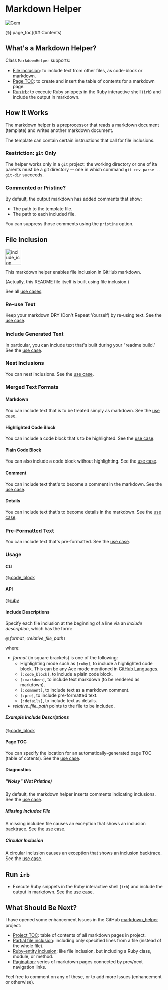 # Markdown Helper

[![Gem](https://img.shields.io/gem/v/markdown_helper.svg?style=flat)](http://rubygems.org/gems/markdown_helper "View this project in Rubygems")

@[:page_toc](## Contents)

## What's a Markdown Helper?

Class <code>MarkdownHelper</code> supports:

* [File inclusion](#file-inclusion): to include text from other files, as code-block or markdown.
* [Page TOC](#page-toc): to create and insert the table of contents for a markdown page.
* [Run irb](#run-irb): to execute Ruby snippets in the Ruby interactive shell (```irb```) and include the output in markdown.

## How It Works

The markdown helper is a preprocessor that reads a markdown document (template) and writes another markdown document.

The template can contain certain instructions that call for file inclusions.

### Restriction: ```git``` Only

The helper works only in a ```git``` project:  the working directory or one of ita parents must be a git directory -- one in which command ```git rev-parse --git-dir``` succeeds.

### Commented or Pristine?

By default, the output markdown has added comments that show:

* The path to the template file.
* The path to each included file.

You can suppress those comments using the <code>pristine</code> option.

## File Inclusion

<img src="images/include.png" alt="include_icon" width="50">

This markdown helper enables file inclusion in GitHub markdown.

(Actually, this README file itself is built using file inclusion.)

See all [use cases](markdown/use_cases/use_cases.md#use-cases).

### Re-use Text

Keep your markdown DRY (Don't Repeat Yourself) by re-using text.  See the [use case](markdown/use_cases/include_files/reuse_text/use_case.md#reuse-text).

### Include Generated Text

In particular, you can include text that's built during your "readme build."  See the [use case](markdown/use_cases/include_files/include_generated_text/use_case.md#include-generated-text).

### Nest Inclusions

You can nest inclusions.  See the [use case](markdown/use_cases/include_files/nest_inclusions/use_case.md#nest-inclusions).

### Merged Text Formats

#### Markdown

You can include text that is to be treated simply as markdown.  See the [use case](markdown/use_cases/include_files/include_markdown/use_case.md#include-markdown).

#### Highlighted Code Block

You can include a code block that's to be highlighted.  See the [use case](markdown/use_cases/include_files/include_highlighted_code/use_case.md#include-highlighted-code).

#### Plain Code Block

You can also include a code block without highlighting.  See the [use case](markdown/use_cases/include_files/include_code_block/use_case.md#include-code-block).

#### Comment

You can include text that's to become a comment in the markdown.  See the [use case](markdown/use_cases/include_files/include_text_as_comment/use_case.md#include-text-as-comment).

#### Details

You can include text that's to become details in the markdown.  See the [use case](markdown/use_cases/include_files/include_text_as_details/use_case.md#include-text-as-details).

### Pre-Formatted Text

You can include text that's pre-formatted.  See the [use case](markdown/use_cases/include_files/include_text_as_pre/use_case.md#include-text-as-pre).

### Usage

#### CLI

@[:code_block](../../bin/usage/include.txt)

#### API

@[ruby](include_usage.rb)

#### Include Descriptions

Specify each file inclusion at the beginning of a line via an *include description*, which has the form:

<code>@[</code>*format*<code>]\(</code>*relative_file_path*<code>)</code>

where:

* *format* (in square brackets) is one of the following:
  * Highlighting mode such as <code>[ruby]</code>, to include a highlighted code block.  This can be any Ace mode mentioned in [GitHub Languages](https://github.com/github/linguist/blob/master/lib/linguist/languages.yml).
  * <code>[:code_block]</code>, to include a plain code block.
  * <code>[:markdown]</code>, to include text markdown (to be rendered as markdown).
  * <code>[:comment]</code>, to include text as a markdown comment.
  * <code>[:pre]</code>, to include pre-formatted text.
  * <code>[:details]</code>, to include text as details.
* *relative_file_path* points to the file to be included.

##### Example Include Descriptions

@[:code_block](include.md)

#### Page TOC

You can specify the location for an automatically-generated page TOC (table of cotents).  See the [use case](markdown/use_cases/include_files/include_page_toc/use_case.md#include-page-toc).

#### Diagnostics

##### "Noisy" (Not Pristine)

By default, the markdown helper inserts comments indicating inclusions.  See the [use case](markdown/use_cases/include_files/include_with_added_comments/use_case.md#include-with-added-comments).

##### Missing Includee File

A missing includee file causes an exception that shows an inclusion backtrace.  See the [use case](markdown/use_cases/include_files/diagnose_missing_includee/use_case.md#diagnose-missing-includee).

##### Circular Inclusion

A circular inclusion causes an exception that shows an inclusion backtrace.  See the [use case](markdown/use_cases/include_files/diagnose_circular_includes/use_case.md#diagnose-circular-includes).

## Run ```irb```

* Execute Ruby snippets in the Ruby interactive shell (```irb```) and include the output in markdown.  See the [use case](markdown/use_cases/run_irb/run_irb/use_case.md).

## What Should Be Next?

I have opened some enhancement Issues in the GitHub [markdown_helper](https://github.com/BurdetteLamar/markdown_helper) project:

* [Project TOC](https://github.com/BurdetteLamar/markdown_helper/issues/37):  table of contents of all markdown pages in project.
* [Partial file inclusion](https://github.com/BurdetteLamar/markdown_helper/issues/38):  including only specified lines from a file (instead of the whole file).
* [Ruby-entity inclusion](https://github.com/BurdetteLamar/markdown_helper/issues/39):  like file inclusion, but including a Ruby class, module, or method.
* [Pagination](https://github.com/BurdetteLamar/markdown_helper/issues/40):  series of markdown pages connected by prev/next navigation links.

Feel free to comment on any of these, or to add more Issues (enhancement or otherwise).
